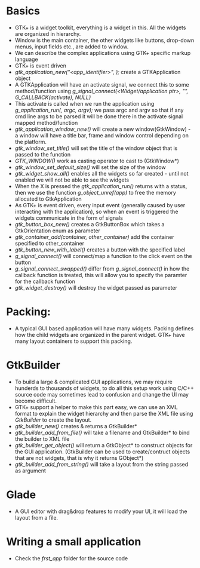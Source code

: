 # Basics
* GTK+ is a widget toolkit, everything is a widget in this. All the widgets are organized in hierarchy.
* Window is the main container, the other widgets like buttons, drop-down menus, input fields etc., are added to window.
* We can describe the complex applications using GTK+ specific markup language
* GTK+ is event driven
* *gtk_application_new("<app_identifier>", <flags>);* create a GTKApplication object
* A GTKApplication will have an activate signal, we connect this to some method/function using
  *g_signal_connect(<Widget/application ptr>, "<name of the signal>", G_CALLBACK(activate), NULL)*
* This activate is called when we run the application using 
  *g_application_run(<application ptr>, argc, argv);* we pass argc and argv so that if any cmd line
  args to be parsed it will be done there in the activate signal mapped method/function
* *gtk_application_window_new()* will create a new window(GtkWindow) - a window will have a title bar,
  frame and window control depending on the platform.
* *gtk_window_set_title()* will set the title of the window object that is passed to the function
* *GTK_WINDOW()* work as casting operator to cast to (GtkWindow\*)
* *gtk_window_set_default_size()* will set the size of the window
* *gtk_widget_show_all()* enables all the widgets so far created - until not enabled we will not be
  able to see the widgets
* When the X is pressed the *gtk_application_run()* returns with a status, then we use the function
  *g_object_unref(app)* to free the memory allocated to GtkApplication
* As GTK+ is event driven, every input event (generally caused by user interacting with the application), so when an
  event is triggered the widgets communicate in the form of signals
* *gtk_button_box_new()* creates a GtkButtonBox which takes a GtkOrientation enum as parameter
* *gtk_container_add(container, other_container)* add the container specified to other_container
* *gtk_button_new_with_label()* creates a button with the specified label
* *g_signal_connect()* will connect/map a function to the click event on the button
* *g_signal_connect_swapped()* differ from *g_signal_connect()* in how the callback function is treated, this will allow
  you to specify the paramter for the callback function
* *gtk_widget_destroy()* will destroy the widget passed as parameter

# Packing:
* A typical GUI based application will have many widgets. Packing defines how the child widgets are organized in the
  parent widget. GTK+ have many layout containers to support this packing.

# GtkBuilder
* To build a large & complicated GUI applications, we may require hunderds to thousands of widgets, to do all this setup
  work using C/C++ source code may sometimes lead to confusion and change the UI may become difficult.
* GTK+ support a helper to make this part easy, we can use an XML format to explain the widget hierarchy and then parse
  the XML file using *GtkBuilder* to create the layout.
* *gtk_builder_new()* creates & returns a GtkBuilder\*
* *gtk_builder_add_from_file()* will take a filename and GtkBuilder\* to bind the builder to XML file
* *gtk_builder_get_object()* will return a GtkObject\* to construct objects for the GUI application. (GtkBuilder can be
  used to create/contruct objects that are not widgets, that is why it returns GObject\*)
* *gtk_builder_add_from_string()* will take a layout from the string passed as argument

# Glade
* A GUI editor with drag&drop features to modify your UI, it will load the layout from a file.

# Writing a small application
* Check the *frst_app* folder for the source code
